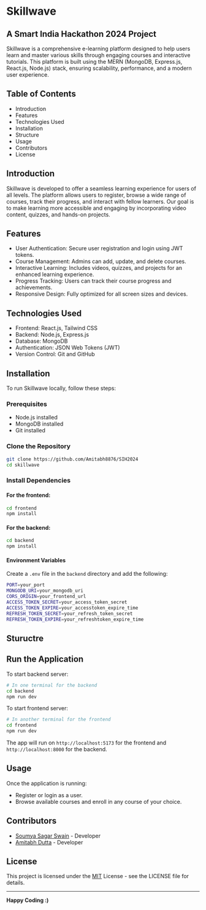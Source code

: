 # Skillwave
## A Smart India Hackathon 2024 Project
Skillwave is a comprehensive e-learning platform designed to help users learn and master various skills through engaging courses and interactive tutorials. This platform is built using the MERN (MongoDB, Express.js, React.js, Node.js) stack, ensuring scalability, performance, and a modern user experience.

## Table of Contents
* Introduction
* Features
* Technologies Used
* Installation
* Structure
* Usage
* Contributors
* License

## Introduction
Skillwave is developed to offer a seamless learning experience for users of all levels. The platform allows users to register, browse a wide range of courses, track their progress, and interact with fellow learners. Our goal is to make learning more accessible and engaging by incorporating video content, quizzes, and hands-on projects.

## Features
- User Authentication: Secure user registration and login using JWT tokens.
- Course Management: Admins can add, update, and delete courses.
- Interactive Learning: Includes videos, quizzes, and projects for an enhanced learning experience.
- Progress Tracking: Users can track their course progress and achievements.
- Responsive Design: Fully optimized for all screen sizes and devices.
## Technologies Used
- Frontend: React.js, Tailwind CSS
- Backend: Node.js, Express.js
- Database: MongoDB
- Authentication: JSON Web Tokens (JWT)
- Version Control: Git and GitHub
## Installation
To run Skillwave locally, follow these steps:

### Prerequisites
- Node.js installed
- MongoDB installed
- Git installed
### Clone the Repository
```bash
git clone https://github.com/Amitabh8876/SIH2024
cd skillwave
```
### Install Dependencies
#### For the frontend:
```bash
cd frontend
npm install
 ```
#### For the backend:
```bash
cd backend
npm install
```
#### Environment Variables
Create a ```.env``` file in the ```backend``` directory and add the following:
```bash
PORT=your_port
MONGODB_URI=your_mongodb_uri
CORS_ORIGIN=your_frontend_url
ACCESS_TOKEN_SECRET=your_access_token_secret
ACCESS_TOKEN_EXPIRE=your_accesstoken_expire_time
REFRESH_TOKEN_SECRET=your_refresh_token_secret
REFRESH_TOKEN_EXPIRE=your_refreshtoken_expire_time
```
## Stuructre

## Run the Application
To start backend server:
```bash
# In one terminal for the backend
cd backend
npm run dev
```
To start frontend server:
```bash
# In another terminal for the frontend
cd frontend
npm run dev
```


The app will run on ```http://localhost:5173``` for the frontend and ``` http://localhost:8000``` for the backend.

## Usage
Once the application is running:

- Register or login as a user.
- Browse available courses and enroll in any course of your choice.

## Contributors
- [Soumya Sagar Swain](https://www.linkedin.com/in/somya-sagar-swain-b9393b310/) - Developer
- [Amitabh Dutta](https://www.linkedin.com/in/dutta-amitab12345/) - Developer 
## License
This project is licensed under the [MIT](https://choosealicense.com/licenses/mit/) License - see the LICENSE file for details.
****
**Happy Coding :)**